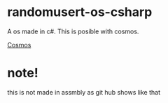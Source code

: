 # randomusert-os-csharp
A os made in c#. This is posible with cosmos.

[Cosmos](https://github.com/cosmosos/cosmos)      








# note!
this is not made in assmbly as git hub shows like that
